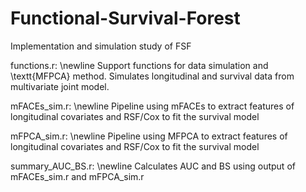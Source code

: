 # Functional-Survival-Forest
Implementation and simulation study of FSF

functions.r: \newline
Support functions for data simulation and \textt{MFPCA} method.
Simulates longitudinal and survival data from multivariate joint model.

mFACEs_sim.r: \newline
Pipeline using mFACEs to extract features of longitudinal covariates
and RSF/Cox to fit the survival model

mFPCA_sim.r: \newline
Pipeline using MFPCA to extract features of longitudinal covariates
and RSF/Cox to fit the survival model

summary_AUC_BS.r: \newline
Calculates AUC and BS using output of mFACEs_sim.r and mFPCA_sim.r
